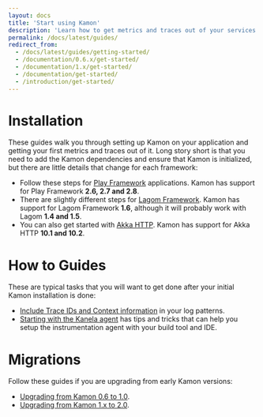 ```yaml
---
layout: docs
title: 'Start using Kamon'
description: 'Learn how to get metrics and traces out of your services with Kamon'
permalink: /docs/latest/guides/
redirect_from:
  - /docs/latest/guides/getting-started/
  - /documentation/0.6.x/get-started/
  - /documentation/1.x/get-started/
  - /documentation/get-started/
  - /introduction/get-started/
---
```


Installation
============

These guides walk you through setting up Kamon on your application and getting your first metrics and traces out of it.
Long story short is that you need to add the Kamon dependencies and ensure that Kamon is initialized, but there are
little details that change for each framework:

- Follow these steps for [Play Framework][play-guide] applications. Kamon has support for Play Framework **2.6, 2.7 and 2.8**.
- There are slightly different steps for [Lagom Framework][lagom-guide]. Kamon has support for Lagom Framework **1.6**,
  although it will probably work with Lagom **1.4 and 1.5**.
- You can also get started with [Akka HTTP][akka-http-guide]. Kamon has support for Akka HTTP **10.1 and 10.2**.

How to Guides
=============

These are typical tasks that you will want to get done after your initial Kamon installation is done:

- [Include Trace IDs and Context information][logging-with-context] in your log patterns.
- [Starting with the Kanela agent][start-with-the-kanela-agent] has tips and tricks that can help you setup the 
  instrumentation agent with your build tool and IDE.



Migrations
==========

Follow these guides if you are upgrading from early Kamon versions:
  - [Upgrading from Kamon 0.6 to 1.0](./migration/from-0.6-to-1.0/).
  - [Upgrading from Kamon 1.x to 2.0](./migration/from-1.x-to-2.0/).


[akka-http-guide]: ./installation/akka-http-framework/
[play-guide]: ./installation/play-framework/
[lagom-guide]: ./installation/lagom-framework/
[logging-with-context]: ./how-to/log-trace-id-and-context-info/
[start-with-the-kanela-agent]: ./how-to/start-with-the-kanela-agent/